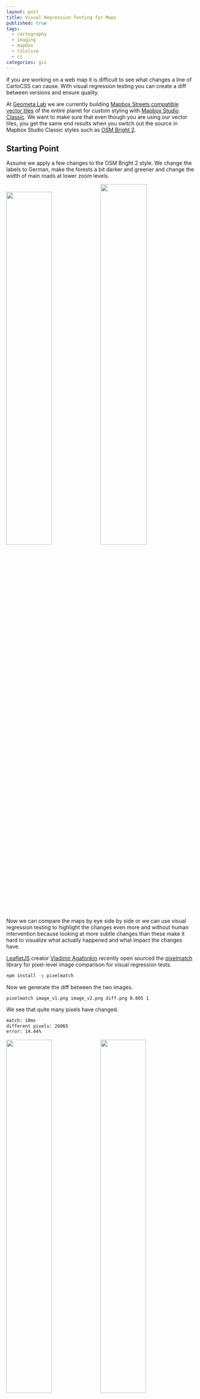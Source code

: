 ```yaml
---
layout: post
title: Visual Regression Testing for Maps
published: true
tags:
  - cartography
  - imaging
  - mapbox
  - tilelive
  - ci
categories: gis
---
```


If you are working on a web map it is difficult to see what changes a
line of CartoCSS can cause. With visual regression
testing you can create a diff between versions and ensure quality.

At [Geometa Lab](http://www.ifs.hsr.ch/Geometa-Lab.12520.0.html) we are currently building
[Mapbox Streets compatible vector tiles](https://github.com/geometalab/osm2vectortiles/)
of the entire planet for custom styling with [Mapbox Studio Classic](https://www.mapbox.com/mapbox-studio-classic/).
We want to make sure that even though you are using our vector tiles,
you get the same end results when you switch out the source in Mapbox Studio Classic
styles such as [OSM Bright 2](https://github.com/mapbox/mapbox-studio-osm-bright.tm2).

## Starting Point

Assume we apply a few changes to the OSM Bright 2 style.
We change the labels to German, make the forests a bit darker and greener
and change the width of main roads at lower zoom levels.

<img style="width: 49%;" src="/media/osm_bright_original.png">
<img style="width: 49.5%;" src="/media/osm_bright_changed.png">

Now we can compare the maps by eye side by side or we can use
visual regression testing to highlight the changes even more
and without human intervention because looking at more subtle changes
than these make it hard to visualize what actually happened and what impact the changes have.

[LeafletJS](http://leafletjs.com/) creator [Vladimir Agafonkin](https://twitter.com/mourner)
recently open sourced the [pixelmatch](https://github.com/mapbox/pixelmatch) library for pixel-level image comparison for visual regression tests.

```bash
npm install -g pixelmatch
```

Now we generate the diff between the two images.

```
pixelmatch image_v1.png image_v2.png diff.png 0.005 1
```

We see that quite many pixels have changed.

```bash
match: 10ms
different pixels: 26065
error: 14.44%
```

<img style="width: 49%;" src="/media/osm_bright_diff.png">
<img style="width: 49%;" src="/media/osm_bright_animation.gif">

## Requirements

```
npm install -g tl
```

## Download Version 1

Export the Mapbox API access token.

```bash
epxort MAPBOX_ACCESS_TOKEN="pk.eyJ1IjoibW9yZ..."
```

Now copy a section of your existing map `v1` to disk, in my case it is Zurich.

```bash
tl copy mapbox://morgenkaffee.9c069ced files://./tiles_v1
```

Now  make your changes.

Copy the changed tiles `v2` fagain.

```bash
tl copy mapbox://morgenkaffee.9c069ced files://./tiles_v2
```


## Compare the changes

Compare two images and write the output diff to a new file.

```bash
pixelmatch image_v1.png image_v2.png diff.png 0.005 1
```

Now we need to compare the changes between all tiles in the `tiles_v1`
folder with the tiles from `tiles_v2`.
Create the bash file `create_diffs.sh` and make it executable.

```bash
#!/bin/bash
set -o errexit
set -o pipefail
set -o nounset

readonly CWD="$( cd "$( dirname "${BASH_SOURCE[0]}" )" && pwd )"
readonly DIR_1=${$1%/}
readonly DIR_2=${$2%/}

readonly DIFF_DIR="$CWD/diff"
readonly THRESHOLD=${THRESHOLD:-0.005}
readonly ANTIALIASING=${ANTIALIASING:-1}

function create_diffs() {
    mkdir -p $DIFF_DIR

    # Metadata is needed to recreate a map out of the diffed tiles
    cp "$DIR_1/metadata.json" "$DIFF_DIR"

    local z_folder
    for z_folder in $DIR_1/*/; do
        local x_folder
        for x_folder in $z_folder*/; do
            local y_file
            for y_file in $x_folder*.png; do
                echo $y_file

                local y_name=$(basename "$y_file")
                local z_name=$(basename "$z_folder")
                local x_name=$(basename "$x_folder")

                local img1="$y_file"
                local img2="$DIR_2/$z_name/$x_name/$filename"
                local output="$DIFF_DIR/$z_name/$x_name/$filename"

                mkdir -p "$DIFF_DIR/$z_name/$x_name"

                pixelmatch "$src" "$dst" "$output" "$THRESHOLD" "$ANTIALIASING"
            done
        done
    done
}

create_diffs
```

You can now create diffs between two tile folders.

```bash
./create_diffs.sh tiles_1 tiles_2 diffs
```

If you want to fine tune the threshold or antialising you can do so with env vars.

```bash
THRESHOLD=0.01 ANTIALIASING=2 ./create_diffs.sh tiles_1 tiles_2 diffs
```

## Create new Raster Map out of diff tiles

Now we can create a new raster map out of the diff tiles.
Copy the tiles into MBTiles.

```bash
tl copy file://./diffs mbtiles://./diffs.mbtiles
```

Now you can serve the MBTiles yourself with tessera or upload it to Mapbox.

## Upload to Mapbox

Upload your raster MBTiles to Mapbox.

![Upload raster MBTiles to Mapbox](/media/mapbox_upload_file.png)

They should now appear in the *data* section

![Mapbox data view](/media/mapbox_data_view.png)

You can preview the raster MBTiles in your browser and look through all the
changes you made on all zoom levels.

### Diffs at zoom level 12

We can now detect the change from English labels to German labels where
the names were different and that all wood lands are rendered differently.
Streets appear to stay the same on zoom level 12 except the color
of the main roads (visible as yellow shade).

![Diffs of Zurich at zoom level 12](/media/zurich_diffs_at_z12.png)

### Diffs at zoom level 13

We can see that apart from the changes from zoom level 12 all roads
are much wider now.

![Diffs of Zurich at zoom level 13](/media/zurich_diffs_at_z13.png)

